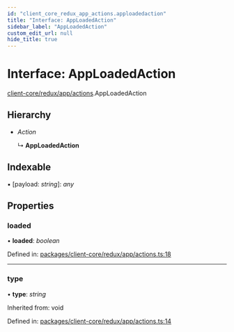 ```yaml
---
id: "client_core_redux_app_actions.apploadedaction"
title: "Interface: AppLoadedAction"
sidebar_label: "AppLoadedAction"
custom_edit_url: null
hide_title: true
---
```


# Interface: AppLoadedAction

[client-core/redux/app/actions](../modules/client_core_redux_app_actions.md).AppLoadedAction

## Hierarchy

* *Action*

  ↳ **AppLoadedAction**

## Indexable

▪ [payload: *string*]: *any*

## Properties

### loaded

• **loaded**: *boolean*

Defined in: [packages/client-core/redux/app/actions.ts:18](https://github.com/xr3ngine/xr3ngine/blob/5c3dcaef1/packages/client-core/redux/app/actions.ts#L18)

___

### type

• **type**: *string*

Inherited from: void

Defined in: [packages/client-core/redux/app/actions.ts:14](https://github.com/xr3ngine/xr3ngine/blob/5c3dcaef1/packages/client-core/redux/app/actions.ts#L14)
